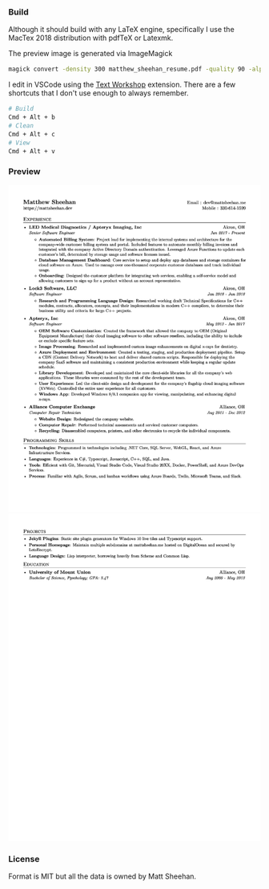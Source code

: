 ### Build

Although it should build with any LaTeX engine, specifically I use the MacTex 2018 distribution with pdfTeX or Latexmk.

The preview image is generated via ImageMagick
```sh
magick convert -density 300 matthew_sheehan_resume.pdf -quality 90 -alpha off resume_preview.png
```

I edit in VSCode using the [Text Workshop](https://github.com/James-Yu/LaTeX-Workshop) extension. There are a few shortcuts that I don't use enough to always remember.
```sh
# Build
Cmd + Alt + b
# Clean
Cmd + Alt + c
# View
Cmd + Alt + v
```

### Preview
![Resume Screenshot 0](/resume_preview-0.png)
![Resume Screenshot 1](/resume_preview-1.png)

### License
Format is MIT but all the data is owned by Matt Sheehan.

